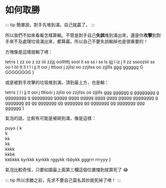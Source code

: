 # 如何取勝

::: tip
簡單說，對手先堆到滿，自己就贏了。
:::

所以我們不如來看看怎樣算輸。不管是對手自己**失誤**堆到滿出來，還是你**攻擊**到對手來不及處理垃圾滿出來，都算贏。所以自己不要失誤輸掉也是很重要的！

方塊像是這樣就輸了唷：

tetris {
zz   oo
z     zz
iiii zzjjj
 oollltttj
sool it ss
ss   i ss
ls   ijjj
l    iz j
ll   zz
 ssooziiii
ss oo    t
iiii    tt
  ll     t
   l     i
jj lt  ooi
j  tttiooi
j   zjilsi
oo zzjilss
oo zjjills
ggg gggggg
G GGGGGGGG
}

或是被對手攻擊的垃圾推到滿，頂到最上方，也是輸：

tetris {
   l     i
jj lt  ooi
j  tttiooi
j   zjilsi
oo zzjilss
oo zjjills
ggg gggggg
g gggggggg
g gggggggg
g gggggggg
ggggg gggg
ggggg gggg
gggg ggggg
gggggggg g
ggggggg gg
gg ggggggg
gg ggggggg
gg ggggggg
gg ggggggg
ggg gggggg
}

氣泡的話，比較有可能是被砸到滿，像是這樣：

puyo {
  k   
  k   
 kk   
 kk   
kkkk  
kkbk  
kkbkkk
kyrkkk
kyrkkk
rggykk
rbbykk
gggrrr
rrryyy
}

氣泡比較奇怪，只要如圖最上面第三欄這個位置擋到就算死了 😂

::: tip
所以求勝之前，先求不要自己莫名其妙就死掉了唷！
:::
